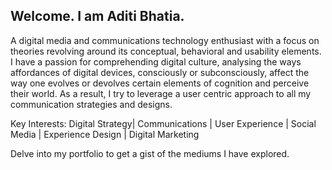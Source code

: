 ## Welcome. I am Aditi Bhatia.

A digital media and communications technology enthusiast with a focus on theories revolving around its conceptual, behavioral and usability elements. I have a passion for comprehending digital culture, analysing the ways affordances of digital devices, consciously or subconsciously, affect the way one evolves or devolves certain elements of cognition and perceive their world. As a result, I try to leverage a user centric approach to all my communication strategies and designs. 


Key Interests: Digital Strategy| Communications | User Experience | Social Media | Experience Design | Digital Marketing


Delve into my portfolio to get a gist of the mediums I have explored.


